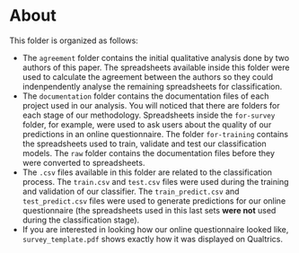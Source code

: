 # About
This folder is organized as follows:
- The `agreement` folder contains the initial qualitative analysis done by two authors of this paper. The spreadsheets available inside this folder were used to calculate the agreement between the authors so they could indenpendently analyse the remaining spreadsheets for classification.
- The `documentation` folder contains the documentation files of each project used in our analysis. You will noticed that there are folders for each stage of our methodology. Spreadsheets inside the `for-survey` folder, for example, were used to ask users about the quality of our predictions in an online questionnaire. The folder `for-training` contains the spreadsheets used to train, validate and test our classification models. The `raw` folder contains the documentation files before they were converted to spreadsheets.
- The `.csv` files available in this folder are related to the classification process. The `train.csv` and `test.csv` files were used during the training and validation of our classifier. The `train_predict.csv` and `test_predict.csv` files were used to generate predictions for our online questionnaire (the spreadsheets used in this last sets **were not** used during the classification stage). 
- If you are interested in looking how our online questionnaire looked like, `survey_template.pdf` shows exactly how it was displayed on Qualtrics. 
